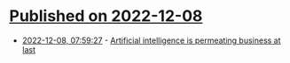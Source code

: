 # [Published on 2022-12-08](index.md)

* [2022-12-08, 07:59:27](https://news.ycombinator.com/item?id=33905450) - [Artificial intelligence is permeating business at last](https://www.economist.com/business/2022/12/06/artificial-intelligence-is-permeating-business-at-last)
